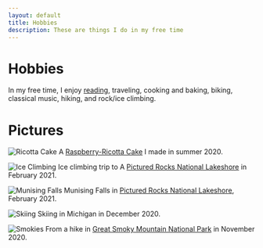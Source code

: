 ```yaml
---
layout: default
title: Hobbies
description: These are things I do in my free time
---
```


# Hobbies
In my free time, I enjoy <a target="_blank" rel="noopener noreferrer"  href="https://gouldju1.github.io/gouldju1/reading-list.html">reading</a>, traveling, cooking and baking, biking, classical music, hiking, and rock/ice climbing.

# Pictures

![Ricotta Cake]("../images/cake.JPG")
A <a target="_blank" rel="noopener noreferrer"  href="https://www.bonappetit.com/recipe/raspberry-ricotta-cake">Raspberry-Ricotta Cake</a> I made in summer 2020.

![Ice Climbing]("../images/ice_climbing.JPG")
Ice climbing trip to A <a target="_blank" rel="noopener noreferrer"  href="https://www.nps.gov/piro/index.htm">Pictured Rocks National Lakeshore</a> in February 2021.

![Munising Falls]("../images/munising_falls.JPG")
Munising Falls in <a target="_blank" rel="noopener noreferrer"  href="https://www.nps.gov/piro/index.htm">Pictured Rocks National Lakeshore</a>, February 2021.

![Skiing]("../images/skiing.JPG")
Skiing in Michigan in December 2020.

![Smokies]("../images/smokies.JPG")
From a hike in <a target="_blank" rel="noopener noreferrer"  href="https://www.nps.gov/grsm/index.htm">Great Smoky Mountain National Park</a> in November 2020.